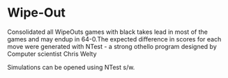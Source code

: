 # Wipe-Out
Consolidated all WipeOuts games with black takes lead in most of the games and may endup in 64-0.The expected difference in scores for each move were generated with NTest - a strong othello program designed by Computer scientist Chris Welty

Simulations can be opened using NTest s/w.
